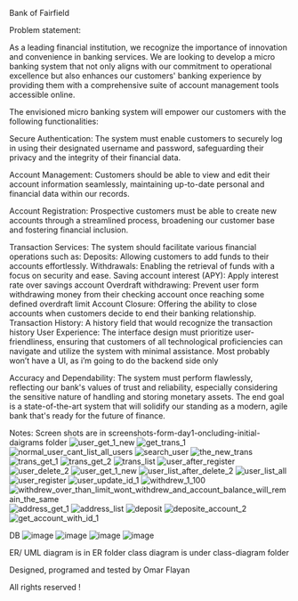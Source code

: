 Bank of Fairfield

Problem statement:

As a leading financial institution, we recognize the importance of innovation and convenience in banking services. We are looking to develop a micro banking system that not only aligns with our commitment to operational excellence but also enhances our customers' banking experience by providing them with a comprehensive suite of account management tools accessible online.

The envisioned micro banking system will empower our customers with the following functionalities:

Secure Authentication: The system must enable customers to securely log in using their designated username and password, safeguarding their privacy and the integrity of their financial data.

Account Management: Customers should be able to view and edit their account information seamlessly, maintaining up-to-date personal and financial data within our records.

Account Registration: Prospective customers must be able to create new accounts through a streamlined process, broadening our customer base and fostering financial inclusion.

Transaction Services: The system should facilitate various financial operations such as:
Deposits: Allowing customers to add funds to their accounts effortlessly.
Withdrawals: Enabling the retrieval of funds with a focus on security and ease.
Saving account interest (APY): Apply interest rate over savings account
Overdraft withdrawing: Prevent user form withdrawing money from their checking account once reaching some defined overdraft limit
Account Closure: Offering the ability to close accounts when customers decide to end their banking relationship.
Transaction History: A history field that would recognize the transaction history
User Experience: The interface design must prioritize user-friendliness, ensuring that customers of all technological proficiencies can navigate and utilize the system with minimal assistance.
Most probably won’t have a UI, as i’m going to do the backend side only

Accuracy and Dependability: The system must perform flawlessly, reflecting our bank's values of trust and reliability, especially considering the sensitive nature of handling and storing monetary assets.
The end goal is a state-of-the-art system that will solidify our standing as a modern, agile bank that's ready for the future of finance.

Notes:
Screen shots are in screenshots-form-day1-oncluding-initial-daigrams folder
![user_get_1_new](https://github.com/omarfln/CS489_project_latest/assets/135066051/0d87c59a-f29a-4905-a368-01e78d959597)
![get_trans_1](https://github.com/omarfln/CS489_project_latest/assets/135066051/1deb483b-8c85-4942-bca2-d607021f40e8)
![normal_user_cant_list_all_users](https://github.com/omarfln/CS489_project_latest/assets/135066051/2c10eaa1-b0b2-46aa-bc8d-94d5d1a373ea)
![search_user](https://github.com/omarfln/CS489_project_latest/assets/135066051/5f8f4fe2-d38d-4134-b6c9-66658330b713)
![the_new_trans](https://github.com/omarfln/CS489_project_latest/assets/135066051/6b1556e9-c2d8-4859-8b92-e8e2297124bd)
![trans_get_1](https://github.com/omarfln/CS489_project_latest/assets/135066051/c2fb59fd-eb7b-4a81-b2b0-527d389c38b9)
![trans_get_2](https://github.com/omarfln/CS489_project_latest/assets/135066051/b1396cec-a678-4a50-a019-0fd1bf4dd398)
![trans_list](https://github.com/omarfln/CS489_project_latest/assets/135066051/da07ec0a-46c9-4f22-91a6-eab88140fb02)
![user_after_register](https://github.com/omarfln/CS489_project_latest/assets/135066051/9c92088e-9027-4d60-9c42-18e9ee59457c)
![user_delete_2](https://github.com/omarfln/CS489_project_latest/assets/135066051/11c97ceb-6fc8-45ac-8cf2-c2f99f703f2d)
![user_get_1_new](https://github.com/omarfln/CS489_project_latest/assets/135066051/992c9a48-2b51-461c-ba7e-4ff4672a422e)
![user_list_after_delete_2](https://github.com/omarfln/CS489_project_latest/assets/135066051/507cbc54-83ed-48d5-8fe3-6750b068e103)
![user_list_all](https://github.com/omarfln/CS489_project_latest/assets/135066051/1ab072c2-969b-4be1-99d3-f93285e0e913)
![user_register](https://github.com/omarfln/CS489_project_latest/assets/135066051/b76286f8-cc24-4111-aba5-a4f0cdb99fc7)
![user_update_id_1](https://github.com/omarfln/CS489_project_latest/assets/135066051/748b24e6-dba4-4305-a240-a119c2e00968)
![withdrew_1_100](https://github.com/omarfln/CS489_project_latest/assets/135066051/7bc5d87b-33f4-4be5-8d47-47ef0ae14f24)
![withdrew_over_than_limit_wont_withdrew_and_account_balance_will_remain_the_same](https://github.com/omarfln/CS489_project_latest/assets/135066051/945b5122-0572-46b8-a4ae-7fd39dc794f0)
![address_get_1](https://github.com/omarfln/CS489_project_latest/assets/135066051/606bd234-0c3f-4687-b3bd-5abe4e58f192)
![address_list](https://github.com/omarfln/CS489_project_latest/assets/135066051/02825b1d-cd4c-413f-a2a7-d977d53d4b81)
![deposit](https://github.com/omarfln/CS489_project_latest/assets/135066051/0a82822f-95ce-474a-922d-3e8dc8e5346c)
![deposite_account_2](https://github.com/omarfln/CS489_project_latest/assets/135066051/04fec39d-fac0-4a9c-adca-e55aa00a33bf)
![get_account_with_id_1](https://github.com/omarfln/CS489_project_latest/assets/135066051/91a0c8aa-015e-46a6-81d5-ff589a314b71)

DB
![image](https://github.com/omarfln/CS489_project_latest/assets/135066051/a670cca1-773e-4f0f-9f57-e9f4007f12d3)
![image](https://github.com/omarfln/CS489_project_latest/assets/135066051/353be538-c68c-4c3f-aadf-0d7787d53fe3)
![image](https://github.com/omarfln/CS489_project_latest/assets/135066051/76430879-f1fb-49a2-ad42-8e5a98eddd7a)
![image](https://github.com/omarfln/CS489_project_latest/assets/135066051/a0fc7564-71c9-481b-b153-83c0c21dadcd)







ER/ UML diagram is in ER folder
class diagram is under class-diagram folder

Designed, programed and tested by Omar Flayan

All rights reserved !
